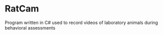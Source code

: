 # RatCam
Program written in C# used to record videos of laboratory animals during behavioral assessments
